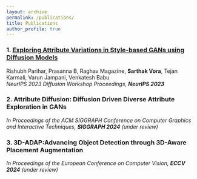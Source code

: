 ```yaml
---
layout: archive
permalink: /publications/
title: Publications
author_profile: true
---
```


### 1. [Exploring Attribute Variations in Style-based GANs using Diffusion Models](https://arxiv.org/abs/2311.16052)
Rishubh Parihar, Prasanna B, Raghav Magazine, **Sarthak Vora**, Tejan Karmali, Varun Jampani, Venkatesh Babu \
_NeurIPS 2023 Diffusion Workshop Proceedings, **NeurIPS 2023**_ 

### 2. Attribute Diffusion: Diffusion Driven Diverse Attribute Exploration in GANs
_In Proceedings of the ACM SIGGRAPH Conference on Computer Graphics and Interactive Techniques, **SIGGRAPH 2024** (under review)_

### 3. 3D-ADAP:Advancing Object Detection through 3D-Aware Placement Augmentation
_In Proceedings of the European Conference on Computer Vision, **ECCV 2024** (under review)_



